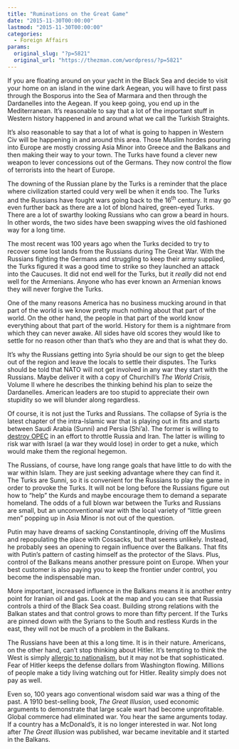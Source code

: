 ```yaml
---
title: "Ruminations on the Great Game"
date: "2015-11-30T00:00:00"
lastmod: "2015-11-30T00:00:00"
categories:
  - Foreign Affairs
params:
  original_slug: "?p=5821"
  original_url: "https://thezman.com/wordpress/?p=5821"
---
```


If you are floating around on your yacht in the Black Sea and decide to
visit your home on an island in the wine dark Aegean, you will have to
first pass through the Bosporus into the Sea of Marmara and then through
the Dardanelles into the Aegean. If you keep going, you end up in the
Mediterranean. It’s reasonable to say that a lot of the important stuff
in Western history happened in and around what we call the Turkish
Straights.

It’s also reasonable to say that a lot of what is going to happen in
Western Civ will be happening in and around this area. Those Muslim
hordes pouring into Europe are mostly crossing Asia Minor into Greece
and the Balkans and then making their way to your town. The Turks have
found a clever new weapon to lever concessions out of the Germans. They
now control the flow of terrorists into the heart of Europe.

The downing of the Russian plane by the Turks is a reminder that the
place where civilization started could very well be when it ends too.
The Turks and the Russians have fought wars going back to the
16<sup>th</sup> century. It may go even further back as there are a lot
of blond haired, green-eyed Turks. There are a lot of swarthy looking
Russians who can grow a beard in hours. In other words, the two sides
have been swapping wives the old fashioned way for a long time.

The most recent was 100 years ago when the Turks decided to try to
recover some lost lands from the Russians during The Great War. With the
Russians fighting the Germans and struggling to keep their army
supplied, the Turks figured it was a good time to strike so they
launched an attack into the Caucuses. It did not end well for the Turks,
but it *really* did not end well for the Armenians. Anyone who has ever
known an Armenian knows they will never forgive the Turks.

One of the many reasons America has no business mucking around in that
part of the world is we know pretty much nothing about that part of the
world. On the other hand, the people in that part of the world know
everything about that part of the world. History for them is a nightmare
from which they can never awake. All sides have old scores they would
like to settle for no reason other than that’s who they are and that is
what they do.

It’s why the Russians getting into Syria should be our sign to get the
bleep out of the region and leave the locals to settle their disputes.
The Turks should be told that NATO will not get involved in any war they
start with the Russians. Maybe deliver it with a copy of Churchill’s
*The World Crisis*, Volume II where he describes the thinking behind his
plan to seize the Dardanelles. American leaders are too stupid to
appreciate their own stupidity so we will blunder along regardless.

Of course, it is not just the Turks and Russians. The collapse of Syria
is the latest chapter of the intra-Islamic war that is playing out in
fits and starts between Saudi Arabia (Sunni) and Persia (Shi’a). The
former is willing to [destroy
OPEC](http://www.telegraph.co.uk/finance/economics/11989469/Saudi-Arabia-risks-destroying-Opec-and-feeding-the-Isis-monster.html)
in an effort to throttle Russia and Iran. The latter is willing to risk
war with Israel (a war they would lose) in order to get a nuke, which
would make them the regional hegemon.

The Russians, of course, have long range goals that have little to do
with the war within Islam. They are just seeking advantage where they
can find it. The Turks are Sunni, so it is convenient for the Russians
to play the game in order to provoke the Turks. It will not be long
before the Russians figure out how to “help” the Kurds and maybe
encourage them to demand a separate homeland. The odds of a full blown
war between the Turks and Russians are small, but an unconventional war
with the local variety of “little green men” popping up in Asia Minor is
not out of the question.

Putin may have dreams of sacking Constantinople, driving off the Muslims
and repopulating the place with Cossacks, but that seems unlikely.
Instead, he probably sees an opening to regain influence over the
Balkans. That fits with Putin’s pattern of casting himself as the
protector of the Slavs. Plus, control of the Balkans means another
pressure point on Europe. When your best customer is also paying you to
keep the frontier under control, you become the indispensable man.

More important, increased influence in the Balkans means it is another
entry point for Iranian oil and gas. Look at the map and you can see
that Russia controls a third of the Black Sea coast. Building strong
relations with the Balkan states and that control grows to more than
fifty percent. If the Turks are pinned down with the Syrians to the
South and restless Kurds in the east, they will not be much of a problem
in the Balkans.

The Russians have been at this a long time. It is in their nature.
Americans, on the other hand, can’t stop thinking about Hitler. It’s
tempting to think the West is simply [allergic to
nationalism](http://www.nytimes.com/2015/11/30/world/europe/2-nations-split-by-the-similarities-of-their-presidents.html?hp&action=click&pgtype=Homepage&clickSource=story-heading&module=second-column-region&region=top-news&WT.nav=top-news),
but it may not be that sophisticated. Fear of Hitler keeps the defense
dollars from Washington flowing. Millions of people make a tidy living
watching out for Hitler. Reality simply does not pay as well.

Even so, 100 years ago conventional wisdom said war was a thing of the
past. A 1910 best-selling book, *The Great Illusion,* used economic
arguments to demonstrate that large scale wart had become unprofitable.
Global commerce had eliminated war. You hear the same arguments today.
If a country has a McDonald’s, it is no longer interested in war. Not
long after *The Great Illusion* was published, war became inevitable and
it started in the Balkans.
